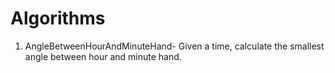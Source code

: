 # Algorithms
1. AngleBetweenHourAndMinuteHand- Given a time, calculate the smallest angle between hour and minute hand.
